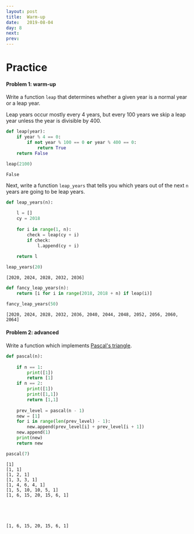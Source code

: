 ```yaml
---
layout: post
title:  Warm-up
date:   2019-08-04
day: 8
next:
prev:
---
```



# Practice


#### Problem 1: warm-up
Write a function `leap` that determines whether a given year is a normal year or a leap year.

Leap years occur mostly every 4 years, but every 100 years we skip a leap year unless the year is divisible by 400.


```python
def leap(year):
    if year % 4 == 0:
        if not year % 100 == 0 or year % 400 == 0:
            return True
    return False

leap(2100)
```




    False



Next, write a function `leap_years` that tells you which years out of the next `n` years are going to be leap years.


```python
def leap_years(n):
    
    l = []
    cy = 2018
    
    for i in range(1, n):
        check = leap(cy + i)
        if check:
            l.append(cy + i)
            
    return l

leap_years(20)
```




    [2020, 2024, 2028, 2032, 2036]




```python
def fancy_leap_years(n):
    return [i for i in range(2018, 2018 + n) if leap(i)]

fancy_leap_years(50)
```




    [2020, 2024, 2028, 2032, 2036, 2040, 2044, 2048, 2052, 2056, 2060, 2064]



#### Problem 2: advanced

Write a function which implements [Pascal's triangle](http://mathforum.org/dr.math/faq/faq.pascal.triangle.html).


```python
def pascal(n):
    
    if n == 1:
        print([1])
        return [1]
    if n == 2:
        print([1])
        print([1,1])
        return [1,1]
    
    prev_level = pascal(n - 1)
    new = [1]
    for i in range(len(prev_level) - 1):
        new.append(prev_level[i] + prev_level[i + 1])
    new.append(1)
    print(new)
    return new
```


```python
pascal(7)
```

    [1]
    [1, 1]
    [1, 2, 1]
    [1, 3, 3, 1]
    [1, 4, 6, 4, 1]
    [1, 5, 10, 10, 5, 1]
    [1, 6, 15, 20, 15, 6, 1]





    [1, 6, 15, 20, 15, 6, 1]




```python

```
